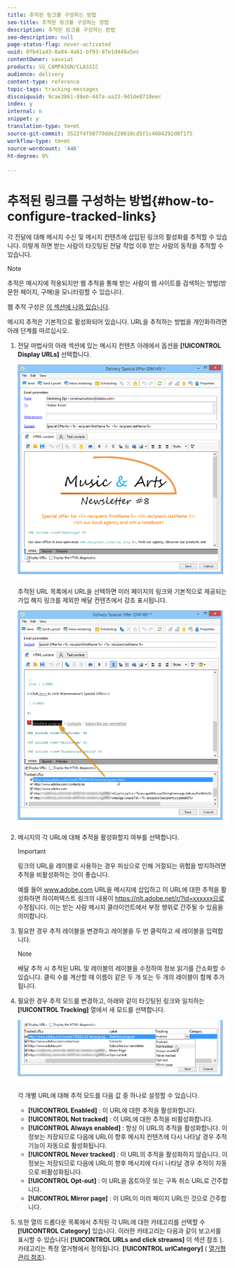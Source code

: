 ```yaml
---
title: 추적된 링크를 구성하는 방법
seo-title: 추적된 링크를 구성하는 방법
description: 추적된 링크를 구성하는 방법
seo-description: null
page-status-flag: never-activated
uuid: 0fb41a43-8a84-4a61-bf93-97e1d448a5ec
contentOwner: sauviat
products: SG_CAMPAIGN/CLASSIC
audience: delivery
content-type: reference
topic-tags: tracking-messages
discoiquuid: 9cae3861-88eb-447a-aa23-9d1de0710eec
index: y
internal: n
snippet: y
translation-type: tm+mt
source-git-commit: 3522f4f50770dde220610cd5f1c4084292d8f1f5
workflow-type: tm+mt
source-wordcount: '446'
ht-degree: 0%

---
```



# 추적된 링크를 구성하는 방법{#how-to-configure-tracked-links}

각 전달에 대해 메시지 수신 및 메시지 컨텐츠에 삽입된 링크의 활성화를 추적할 수 있습니다. 이렇게 하면 받는 사람이 타깃팅된 전달 작업 이후 받는 사람의 동작을 추적할 수 있습니다.

>[!NOTE]
>
>추적은 메시지에 적용되지만 웹 추적을 통해 받는 사람이 웹 사이트를 검색하는 방법(방문한 페이지, 구매)을 모니터링할 수 있습니다.
>
>웹 추적 구성은 [이 섹션에 나와 있습니다](../../configuration/using/about-web-tracking.md).

메시지 추적은 기본적으로 활성화되어 있습니다. URL을 추적하는 방법을 개인화하려면 아래 단계를 따르십시오.

1. 전달 마법사의 아래 섹션에 있는 메시지 컨텐츠 아래에서 옵션을 **[!UICONTROL Display URLs]** 선택합니다.

   ![](assets/s_ncs_user_email_del_display_urls.png)

   추적된 URL 목록에서 URL을 선택하면 미러 페이지의 링크와 기본적으로 제공되는 가입 해지 링크를 제외한 배달 컨텐츠에서 강조 표시됩니다.

   ![](assets/s_ncs_user_email_del_show_urls.png)

1. 메시지의 각 URL에 대해 추적을 활성화할지 여부를 선택합니다.

   >[!IMPORTANT]
   >
   >링크의 URL을 레이블로 사용하는 경우 피싱으로 인해 거절되는 위험을 방지하려면 추적을 비활성화하는 것이 좋습니다.
   >
   >예를 들어 www.adobe.com URL을 메시지에 삽입하고 이 URL에 대한 추적을 활성화하면 하이퍼텍스트 링크의 내용이 https://nlt.adobe.net/r/?id=xxxxxx으로 수정됩니다. 이는 받는 사람 메시지 클라이언트에서 부정 행위로 간주될 수 있음을 의미합니다.

1. 필요한 경우 추적 레이블을 변경하고 레이블을 두 번 클릭하고 새 레이블을 입력합니다.

   >[!NOTE]
   >
   >배달 추적 시 추적된 URL 및 레이블의 레이블을 수정하여 정보 읽기를 간소화할 수 있습니다. 클릭 수를 계산할 때 이름이 같은 두 개 또는 두 개의 레이블이 함께 추가됩니다.

1. 필요한 경우 추적 모드를 변경하고, 아래와 같이 타깃팅된 링크와 일치하는 **[!UICONTROL Tracking]** 열에서 새 모드를 선택합니다.

   ![](assets/s_ncs_user_select_tracking_mode.png)

   각 개별 URL에 대해 추적 모드를 다음 값 중 하나로 설정할 수 있습니다.

   * **[!UICONTROL Enabled]** : 이 URL에 대한 추적을 활성화합니다.
   * **[!UICONTROL Not tracked]** : 이 URL에 대한 추적을 비활성화합니다.
   * **[!UICONTROL Always enabled]** : 항상 이 URL의 추적을 활성화합니다. 이 정보는 저장되므로 다음에 URL이 향후 메시지 컨텐츠에 다시 나타날 경우 추적 기능이 자동으로 활성화됩니다.
   * **[!UICONTROL Never tracked]** : 이 URL의 추적을 활성화하지 않습니다. 이 정보는 저장되므로 다음에 URL이 향후 메시지에 다시 나타날 경우 추적이 자동으로 비활성화됩니다.
   * **[!UICONTROL Opt-out]** : 이 URL을 옵트아웃 또는 구독 취소 URL로 간주합니다.
   * **[!UICONTROL Mirror page]** : 이 URL이 미러 페이지 URL인 것으로 간주합니다.

1. 또한 열의 드롭다운 목록에서 추적된 각 URL에 대한 카테고리를 선택할 수 **[!UICONTROL Category]** 있습니다. 이러한 카테고리는 다음과 같이 보고서를 표시할 수 있습니다( **[!UICONTROL URLs and click streams]** 이 섹션 참조 [)](../../reporting/using/reports-on-deliveries.md#urls-and-click-streams). 카테고리는 특정 열거형에서 정의됩니다. **[!UICONTROL urlCategory]** ( [열거형 관리 참조](../../platform/using/managing-enumerations.md)).
